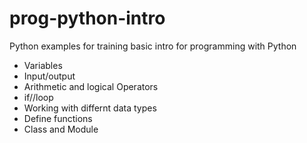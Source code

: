 # prog-python-intro
Python examples for training basic intro for programming with Python
* Variables
* Input/output 
* Arithmetic and logical Operators
* if//loop
* Working with differnt data types 
* Define functions
* Class and Module
